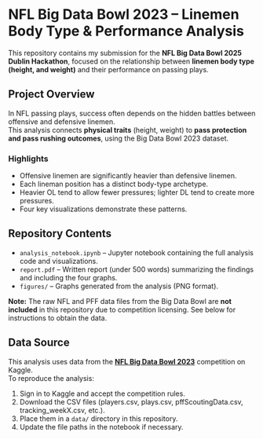 # NFL Big Data Bowl 2023 – Linemen Body Type & Performance Analysis

This repository contains my submission for the **NFL Big Data Bowl 2025 Dublin Hackathon**, focused on the relationship between **linemen body type (height, and weight)** and their performance on passing plays.

## Project Overview
In NFL passing plays, success often depends on the hidden battles between offensive and defensive linemen.  
This analysis connects **physical traits** (height, weight) to **pass protection and pass rushing outcomes**, using the Big Data Bowl 2023 dataset.

### Highlights
- Offensive linemen are significantly heavier than defensive linemen.
- Each lineman position has a distinct body-type archetype.
- Heavier OL tend to allow fewer pressures; lighter DL tend to create more pressures.
- Four key visualizations demonstrate these patterns.

## Repository Contents
- `analysis_notebook.ipynb` – Jupyter notebook containing the full analysis code and visualizations.
- `report.pdf` – Written report (under 500 words) summarizing the findings and including the four graphs.
- `figures/` – Graphs generated from the analysis (PNG format).

**Note:** The raw NFL and PFF data files from the Big Data Bowl are **not included** in this repository due to competition licensing. See below for instructions to obtain the data.

## Data Source
This analysis uses data from the **[NFL Big Data Bowl 2023](https://www.kaggle.com/competitions/nfl-big-data-bowl-2023)** competition on Kaggle.  
To reproduce the analysis:
1. Sign in to Kaggle and accept the competition rules.
2. Download the CSV files (players.csv, plays.csv, pffScoutingData.csv, tracking_weekX.csv, etc.).
3. Place them in a `data/` directory in this repository.
4. Update the file paths in the notebook if necessary.
